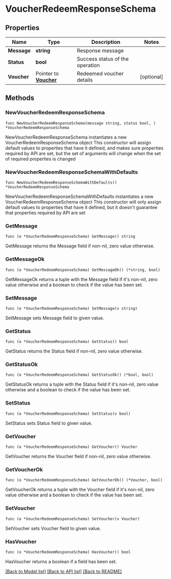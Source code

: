 # VoucherRedeemResponseSchema

## Properties

Name | Type | Description | Notes
------------ | ------------- | ------------- | -------------
**Message** | **string** | Response message | 
**Status** | **bool** | Success status of the operation | 
**Voucher** | Pointer to [**Voucher**](Voucher.md) | Redeemed voucher details | [optional] 

## Methods

### NewVoucherRedeemResponseSchema

`func NewVoucherRedeemResponseSchema(message string, status bool, ) *VoucherRedeemResponseSchema`

NewVoucherRedeemResponseSchema instantiates a new VoucherRedeemResponseSchema object
This constructor will assign default values to properties that have it defined,
and makes sure properties required by API are set, but the set of arguments
will change when the set of required properties is changed

### NewVoucherRedeemResponseSchemaWithDefaults

`func NewVoucherRedeemResponseSchemaWithDefaults() *VoucherRedeemResponseSchema`

NewVoucherRedeemResponseSchemaWithDefaults instantiates a new VoucherRedeemResponseSchema object
This constructor will only assign default values to properties that have it defined,
but it doesn't guarantee that properties required by API are set

### GetMessage

`func (o *VoucherRedeemResponseSchema) GetMessage() string`

GetMessage returns the Message field if non-nil, zero value otherwise.

### GetMessageOk

`func (o *VoucherRedeemResponseSchema) GetMessageOk() (*string, bool)`

GetMessageOk returns a tuple with the Message field if it's non-nil, zero value otherwise
and a boolean to check if the value has been set.

### SetMessage

`func (o *VoucherRedeemResponseSchema) SetMessage(v string)`

SetMessage sets Message field to given value.


### GetStatus

`func (o *VoucherRedeemResponseSchema) GetStatus() bool`

GetStatus returns the Status field if non-nil, zero value otherwise.

### GetStatusOk

`func (o *VoucherRedeemResponseSchema) GetStatusOk() (*bool, bool)`

GetStatusOk returns a tuple with the Status field if it's non-nil, zero value otherwise
and a boolean to check if the value has been set.

### SetStatus

`func (o *VoucherRedeemResponseSchema) SetStatus(v bool)`

SetStatus sets Status field to given value.


### GetVoucher

`func (o *VoucherRedeemResponseSchema) GetVoucher() Voucher`

GetVoucher returns the Voucher field if non-nil, zero value otherwise.

### GetVoucherOk

`func (o *VoucherRedeemResponseSchema) GetVoucherOk() (*Voucher, bool)`

GetVoucherOk returns a tuple with the Voucher field if it's non-nil, zero value otherwise
and a boolean to check if the value has been set.

### SetVoucher

`func (o *VoucherRedeemResponseSchema) SetVoucher(v Voucher)`

SetVoucher sets Voucher field to given value.

### HasVoucher

`func (o *VoucherRedeemResponseSchema) HasVoucher() bool`

HasVoucher returns a boolean if a field has been set.


[[Back to Model list]](../README.md#documentation-for-models) [[Back to API list]](../README.md#documentation-for-api-endpoints) [[Back to README]](../README.md)


